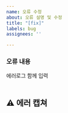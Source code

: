 ```yaml
---
name: 오류 수정
about: 오류 설명 및 수정
title: "[fix]"
labels: bug
assignees: ''

---
```


### 오류 내용
에러로그 함께 입력  
<br>


## ⚠ 에러 캡쳐
